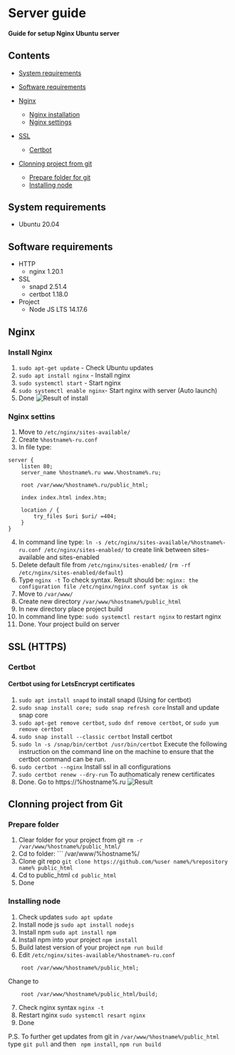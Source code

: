 # Server guide
#### Guide for setup Nginx Ubuntu server

## Contents

- [System requirements](#sys_requirements)

- [Software requirements](#soft_requirements)

- [Nginx](#nginx_guide)

	- [Nginx installation](#nginx_installation)
	- [Nginx settings](#nginx_settings)

- [SSL](#ssl)
	- [Certbot](#certbot) 

- [Clonning project from git](#clone_from_git)
	- [Prepare folder for git](#prepare_folder_for_git)
	- [Installing node](#node_install)

<a name="sys_requirements"></a>
## System requirements

- Ubuntu 20.04

<a name="soft_requirements"></a>
## Software requirements
- HTTP
	- nginx 1.20.1
- SSL
	- snapd 2.51.4
	- certbot 1.18.0
- Project
	- Node JS LTS 14.17.6	 

<a name="nginx_guide"></a>
## Nginx

<a name="nginx_installation"></a>
### Install Nginx

1. ``` sudo apt-get update ``` - Check Ubuntu updates
2. ``` sudo apt install nginx ``` - Install nginx
3. ``` sudo systemctl start ``` - Start nginx
4. ``` sudo systemctl enable nginx ```- Start nginx with server (Auto launch)
5. Done 
![Result of install](https://sun9-53.userapi.com/impg/rfxwM-tJAYnZ1Kbct26lhnVEFudIZRB6D8lk0g/GJnJHTGiIEw.jpg?size=2560x420&quality=96&sign=52afe6d74016ccca424e820f1599e943&type=album)

<a name="nginx_settings"></a>
### Nginx settins

1. Move to ``` /etc/nginx/sites-available/ ```
2. Create ``` %hostname%-ru.conf ```
3. In file type: 
``` 
server {
	listen 80;
	server_name %hostname%.ru www.%hostname%.ru;

	root /var/www/%hostname%.ru/public_html;

	index index.html index.htm;

	location / {
		try_files $uri $uri/ =404;
	}
}
```
4. In command line type: ``` ln -s /etc/nginx/sites-available/%hostname%-ru.conf /etc/nginx/sites-enabled/ ``` to create link between sites-available and sites-enabled
5. Delete default file from  ``` /etc/nginx/sites-enabled/ ``` (``` rm -rf /etc/nginx/sites-enabled/default ```)
6. Type ``` nginx -t ``` To check syntax. Result should be: ``` nginx: the configuration file /etc/nginx/nginx.conf syntax is ok ```
7. Move to ``` /var/www/ ```
8. Create new directory ``` /var/www/%hostname%/public_html ```
9. In new directory place project build 
10. In command line type: ``` sudo systemctl restart nginx ``` to restart nginx
11. Done. Your project build on server

<a name="ssl"></a>
## SSL (HTTPS)

<a name="certbot"></a>
### Certbot
#### Certbot using for LetsEncrypt certificates

1. ``` sudo apt install snapd ``` to install snapd (Using for certbot)
2. ``` sudo snap install core; sudo snap refresh core ``` Install and update snap core
3. ``` sudo apt-get remove certbot ```, ``` sudo dnf remove certbot ```, or ``` sudo yum remove certbot ```
4. ``` sudo snap install --classic certbot ``` Install certbot
5. ``` sudo ln -s /snap/bin/certbot /usr/bin/certbot ``` Execute the following instruction on the command line on the machine to ensure that the certbot command can be run.
6. ``` sudo certbot --nginx ``` Install ssl in all configurations
7. ``` sudo certbot renew --dry-run ``` To authomaticaly renew certificates
8. Done. Go to https://%hostname%.ru
![Result](https://sun9-80.userapi.com/impg/FJyZ0rnNfZLO3EVofTbilBPzOalhHPm8p0CPqw/qyUg0GZ3v3Y.jpg?size=1166x332&quality=96&sign=b9f25a1a4812b7588b40e11640dffae5&type=album)

<a name="clone_from_git"></a>
## Clonning project from Git

<a name="prepare_folder_for_git"></a>
### Prepare folder

1. Clear folder for your project from git ``` rm -r /var/www/%hostname%/public_html/ ```
2. Cd to folder: ``` /var/www/%hostname%/
3. Clone git repo ``` git clone https://github.com/%user name%/%repository name% public_html ```
4. Cd to public_html ``` cd public_html ```
5. Done

<a name="node_install"></a>
### Installing node
1. Check updates ``` sudo apt update ```
2. Install node js ``` sudo apt install nodejs ```
3. Install npm ``` sudo apt install npm ```
4. Install npm into your project ``` npm install ```
5. Build latest version of your project ``` npm run build ```
6. Edit  ``` /etc/nginx/sites-available/%hostname%-ru.conf  ```
``` 
	root /var/www/%hostname%/public_html; 
``` 
Change to
``` 
	root /var/www/%hostname%/public_html/build; 
```
7. Check nginx syntax ``` nginx -t ```
8. Restart nginx ``` sudo systemctl resart nginx ```
9. Done

P.S. To further get updates from git in ``` /var/www/%hostname%/public_html ``` type ``` git pull ``` and then ``` npm install```, ``` npm run build ```
